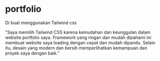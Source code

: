 # portfolio

Di buat menggunakan Tailwind css

"Saya memilih Tailwind CSS karena kemudahan dan keunggulan dalam website portfolio saya. Framework yang ringan dan mudah dipahami ini membuat website saya loading dengan cepat dan mudah dipandu. Selain itu, desain yang modern dan bersih memperlihatkan kemampuan dan proyek saya dengan baik."
